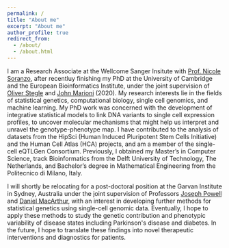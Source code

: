 ```yaml
---
permalink: /
title: "About me"
excerpt: "About me"
author_profile: true
redirect_from: 
  - /about/
  - /about.html
---
```


I am a Research Associate at the Wellcome Sanger Insitute with [Prof. Nicole Soranzo](https://www.sanger.ac.uk/person/soranzo-nicole/), after recentluy finishing my PhD at the University of Cambridge and the European Bioinformatics Institute, under the joint supervision of [Oliver Stegle](https://www.embl.org/groups/stegle/) and [John Marioni](https://www.ebi.ac.uk/about/people/john-marioni) (2020). 
My research interests lie in the fields of statistical genetics, computational biology, single cell genomics, and machine learning. 
My PhD work was concerned with the development of integrative statistical models to link DNA variants to single cell expression profiles, to uncover molecular mechanisms that might help us interpret and unravel the genotype-phenotype map. 
I have contributed to the analysis of datasets from the HipSci (Human Induced Pluripotent Stem Cells Initiative) and the Human Cell Atlas (HCA) projects, and am a member of the single-cell eQTLGen Consortium. 
Previously, I obtained my Master’s in Computer Science, track Bioinformatics from the Delft University of Technology, The Netherlands, and Bachelor’s degree in Mathematical Engineering from the Politecnico di Milano, Italy. 

I will shortly be relocating for a post-doctoral position at the Garvan Institute in Sydney, Australia under the joint supervision of Professors [Joseph Powell](https://www.garvan.org.au/people/jospow) and [Daniel MacArthur](https://macarthurlab.org), with an interest in developing further methods for statistical genetics using single-cell genomic data. 
Eventually, I hope to apply these methods to study the genetic contribution and phenotypic variability of disease states including Parkinson's disease and diabetes. 
In the future, I hope to translate these findings into novel therapeutic interventions and diagnostics for patients.
